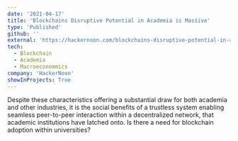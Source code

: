 ```yaml
---
date: '2021-04-17'
title: 'Blockchains Disruptive Potential in Academia is Massive'
type: 'Published'
github: ''
external: 'https://hackernoon.com/blockchains-disruptive-potential-in-academia-is-massive-a61233tu'
tech:
  - Blockchain
  - Academia
  - Macroeconommics
company: 'HackerNoon'
showInProjects: True
---
```


Despite these characteristics offering a substantial draw for both academia and other industries, it is the social benefits of a trustless system enabling seamless peer-to-peer interaction within a decentralized network, that academic institutions have latched onto. Is there a need for blockchain adoption within universities?
